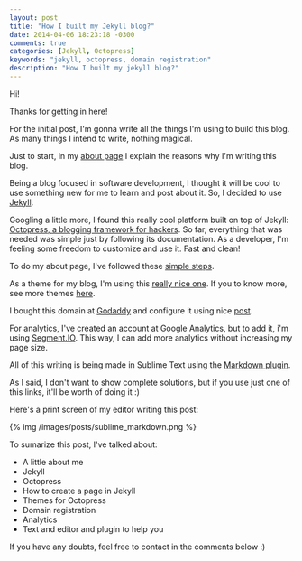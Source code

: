 ```yaml
---
layout: post
title: "How I built my Jekyll blog?"
date: 2014-04-06 18:23:18 -0300
comments: true
categories: [Jekyll, Octopress]
keywords: "jekyll, octopress, domain registration"
description: "How I built my jekyll blog?"
---
```


Hi!

Thanks for getting in here!

For the initial post, I'm gonna write all the things I'm using to build this blog. As many things I intend to write, nothing magical.

Just to start, in my <a href="{{ root_url }}/about">about page</a> I explain the reasons why I'm writing this blog.

Being a blog focused in software development, I thought it will be cool to use something new for me to learn and post about it. So, I decided to use <a href="http://jekyllrb.com/" target="_blank">Jekyll</a>.

Googling a little more, I found this really cool platform built on top of Jekyll: <a href="http://octopress.org/" target="_blank">Octopress, a blogging framework for hackers</a>. So far, everything that was needed was simple just by following its documentation. As a developer, I'm feeling some freedom to customize and use it. Fast and clean!

To do my about page, I've followed these <a href="http://gangmax.me/blog/2012/05/04/add-about-page-in-octopress/" target="_blank">simple steps</a>.

As a theme for my blog, I'm using this <a href="https://github.com/johnkeith/boldandblue" target="_blank">really nice one</a>. If you to know more, see more themes <a href="https://github.com/imathis/octopress/wiki/3rd-Party-Octopress-Themes" target="_blank">here</a>.

I bought this domain at <a href="http://www.godaddy.com">Godaddy</a> and configure it using nice <a href="http://blog.flatironschool.com/post/56900358130/setting-up-a-custom-domain-with-octopress-github">post</a>.

For analytics, I've created an account at Google Analytics, but to add it, i'm using <a href="https://segment.io" target="_blank">Segment.IO</a>. This way, I can add more analytics without increasing my page size.

All of this writing is being made in Sublime Text using the <a href="https://sublime.wbond.net/packages/MarkdownEditing">Markdown plugin</a>.

As I said, I don't want to show complete solutions, but if you use just one of this links, it'll be worth of doing it :)

Here's a print screen of my editor writing this post:

{% img /images/posts/sublime_markdown.png %}

To sumarize this post, I've talked about:

- A little about me
- Jekyll
- Octopress
- How to create a page in Jekyll
- Themes for Octopress
- Domain registration
- Analytics 
- Text and editor and plugin to help you

If you have any doubts, feel free to contact in the comments below :)

